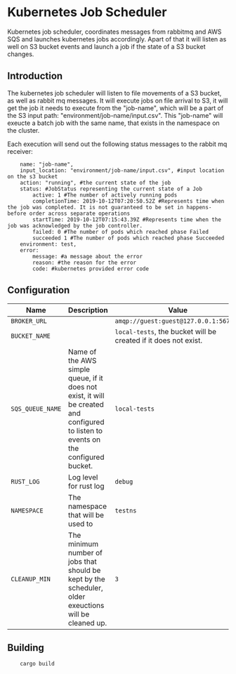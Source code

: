 # Kubernetes Job Scheduler

Kubernetes job scheduler, coordinates messages from rabbitmq and AWS SQS and launches kubernetes jobs accordingly. Apart of that it will listen as well on S3 bucket events and launch a job if the state of a S3 bucket changes.  


## Introduction

The kubernetes job scheduler will listen to file movements of a S3 bucket, as well as rabbit mq messages. It will execute jobs on file arrival to S3, it will get the job it needs to execute from the "job-name", which will be a part of the S3 input path: "environment/job-name/input.csv". This "job-name" will exeucte a batch job with the same name, that exists in the namespace on the cluster.

Each execution will send out the following status messages to the rabbit mq receiver:

```
	name: "job-name",
    input_location: "environment/job-name/input.csv", #input location on the s3 bucket
    action: "running", #the current state of the job
    status: #JobStatus representing the current state of a Job
		active: 1 #The number of actively running pods
		completionTime: 2019-10-12T07:20:50.52Z #Represents time when the job was completed. It is not guaranteed to be set in happens-before order across separate operations
		startTime: 2019-10-12T07:15:43.39Z #Represents time when the job was acknowledged by the job controller.
		failed: 0 #The number of pods which reached phase Failed
		succeeded 1 #The number of pods which reached phase Succeeded
    environment: test, 
    error:
		message: #a message about the error
    	reason: #the reason for the error
		code: #kubernetes provided error code
```


## Configuration

| Name                      | Description                                     | Value |
| ------------------------- | ----------------------------------------------- | ----- |
| `BROKER_URL` |  | `amqp://guest:guest@127.0.0.1:5672//` |
| `BUCKET_NAME` |  | `local-tests`, the bucket will be created if it does not exist. |
| `SQS_QUEUE_NAME` | Name of the AWS simple queue, if it does not exist, it will be created and configured to listen to events on the configured bucket. | `local-tests` |
| `RUST_LOG` | Log level for rust log | `debug` |
| `NAMESPACE` | The namespace that will be used to  | `testns` |
| `CLEANUP_MIN` | The minimum number of jobs that should be kept by the scheduler, older exeuctions will be cleaned up. | `3` |


## Building

```
	cargo build 
```
